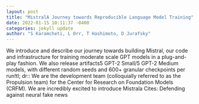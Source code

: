```yaml
--- 
layout: post 
title: "MistralA Journey towards Reproducible Language Model Training" 
date: 2022-01-15 10:11:37 -0400 
categories: jekyll update 
author: "S Karamcheti, L Orr, T Hashimoto, D Jurafsky" 
--- 
```

We introduce and describe our journey towards building Mistral, our code and infrastructure for training moderate scale GPT models in a plug-and-play fashion. We also release artifacts5 GPT-2 Small/5 GPT-2 Medium models, with different random seeds and 600+ granular checkpoints per run!tl; dr:: We are the development team (colloquially referred to as the Propulsion team) for the Center for Research on Foundation Models (CRFM). We are incredibly excited to introduce Mistrala Cites: Defending against neural fake news